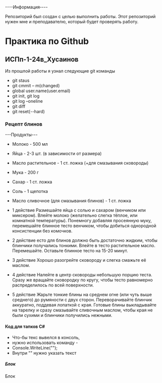 ----Информация----

Репозиторий был создан с целью выполнить работы.
Этот репозиторий нужен мне и преподавателю, который будет проверять работу.

# Практика по Github
## ИСПп-1-24в_Хусаинов

Из прошлой работы я узнал следующие git команды 
* git staus 
* git cmmit – m(changed)
* global user.name(user.email)
* git init, git log
* git log –oneline
* git diff
* git reset(--hard)

### Рецепт блинов
---Продукты---
* Молоко - 500 мл
* Яйца - 2-3 шт. (в зависимости от размера)
* Масло растительное - 1 ст. ложка (+для смазывания сковороды)
* Мука - 200 г
* Сахар - 1 ст. ложка
* Соль - 1 щепотка
* Масло сливочное (для смазывания блинов) - 1 ст. ложка

* 1 действие 
Размешайте яйца с солью и сахаром (венчиком или миксером).
Влейте молоко (желательно слегка тёплое, или комнатной температуры).
Понемногу добавляя просеянную муку, перемешайте блинное тесто венчиком, чтобы добиться однородной консистенции без комочков.

* 2 действие
есто для блинов должно быть достаточно жидким, чтобы блинчики получались тонкими.
Влейте в тесто растительное масло. Перемешайте.
Оставьте блинное тесто на 15-20 минут.

* 3 действие
Хорошо разогрейте сковороду и слегка смажьте её маслом.

* 4 действие 
Налейте в центр сковороды небольшую порцию теста. Сразу же вращайте сковородку по кругу, чтобы тесто равномерно распределилось по всей поверхности.

* 5 действие 
Жарьте тонкие блины на среднем огне (или чуть выше среднего) до румяности с двух сторон. Переворачивайте блинчик аккуратно, поддевая лопаткой с края.
Готовые блины выкладывайте на тарелку и сразу смазывайте сливочным маслом, чтобы края не были сухими и блинчики получились нежными.


#### Код для тапков C#
* Что-бы текс вывелся в консоль,
* нужно использовать команду -
* Console.WriteLine("");
* Внутри "" нужно указать текст

##### Блок
Блок